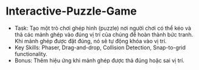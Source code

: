 # Interactive-Puzzle-Game

- Task: Tạo một trò chơi ghép hình (puzzle) nơi người chơi có thể kéo và thả các mảnh ghép vào đúng vị trí của chúng để hoàn thành bức tranh. Khi mảnh ghép được đặt đúng, nó sẽ tự động khóa vào vị trí.
- Key Skills: Phaser, Drag-and-drop, Collision Detection, Snap-to-grid functionality.
- Bonus: Thêm hiệu ứng khi mảnh ghép được thả đúng hoặc sai vị trí.

